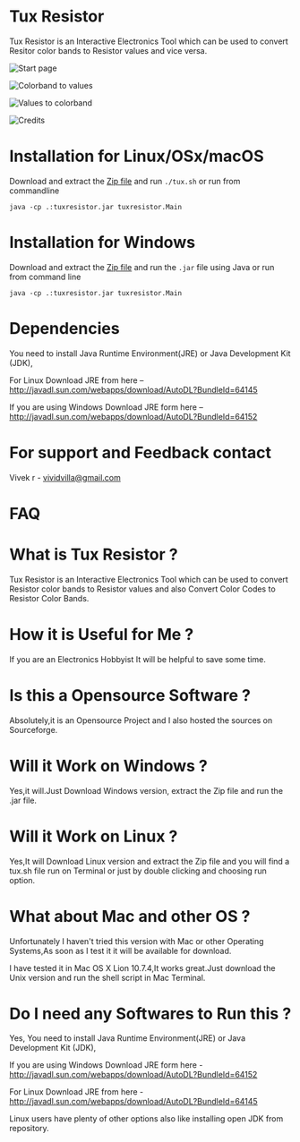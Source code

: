 Tux Resistor
===========

Tux Resistor is an Interactive Electronics Tool which can be used to convert Resitor color bands to Resistor values and vice versa.

![Start page](http://i.imgur.com/YWbzraX.png "Tux Resistor")

![Colorband to values](http://imgur.com/iLqHcip.png "Tux Resistor")

![Values to colorband](http://imgur.com/115rTMx.png "Tux Resistor")

![Credits](http://imgur.com/YWbzraX.png "Tux Resistor")


Installation for Linux/OSx/macOS
======================

Download and extract the [Zip file](https://github.com/vividvilla/tuxresistor/releases/download/1.0/Linux-osx-macos.zip) and run 
`./tux.sh` or run from commandline
```
java -cp .:tuxresistor.jar tuxresistor.Main
```

Installation for Windows
========================

Download and extract the [Zip file](https://github.com/vividvilla/tuxresistor/releases/download/1.0/Windows.zip) and run the `.jar` file using Java or run from command line
```
java -cp .:tuxresistor.jar tuxresistor.Main
```

Dependencies
============

You need to install Java Runtime Environment(JRE) or Java Development Kit (JDK),

For Linux Download JRE from here – http://javadl.sun.com/webapps/download/AutoDL?BundleId=64145

If you are using Windows Download JRE form here – http://javadl.sun.com/webapps/download/AutoDL?BundleId=64152


For support and Feedback contact
================================

Vivek r - vividvilla@gmail.com


FAQ
================================


What is Tux Resistor ?
================================

Tux Resistor is an Interactive Electronics Tool which can be used to convert Resistor color bands to Resistor values and also Convert Color Codes to Resistor Color Bands.

How it is Useful for Me ?
================================

If you are an Electronics Hobbyist It will be helpful to save some time.

Is this a Opensource Software ?
================================

Absolutely,it is an Opensource Project and I also hosted the sources on Sourceforge.

Will it Work on Windows ?
================================

Yes,it will.Just Download Windows version, extract the Zip file and run the .jar file.

Will it Work on Linux ?
================================

Yes,It will Download Linux version and extract the Zip file and you will find a  tux.sh file run on Terminal or just by double clicking and choosing run option.

What about Mac and other OS ?
================================

Unfortunately I haven't tried this version with Mac or other Operating Systems,As soon as I test it it will be available for download.

I have tested it in Mac OS X Lion 10.7.4,It works great.Just download the Unix version and run the shell script in Mac Terminal.

Do I need any Softwares to Run this ?
================================

Yes, You need to install Java Runtime Environment(JRE) or Java Development Kit (JDK),

If you are using Windows Download JRE form here - http://javadl.sun.com/webapps/download/AutoDL?BundleId=64152

For Linux Download JRE from here - http://javadl.sun.com/webapps/download/AutoDL?BundleId=64145

Linux users have plenty of other options also like installing open JDK from repository.
